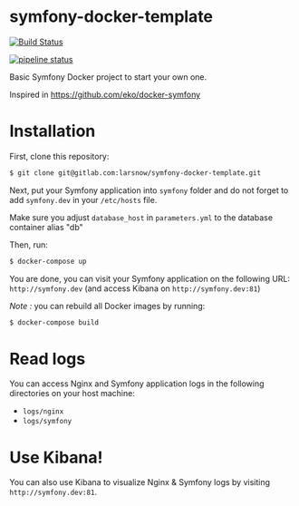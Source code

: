 symfony-docker-template
=======================

[![Build Status](https://secure.travis-ci.org/eko/docker-symfony.png?branch=master)](http://travis-ci.org/eko/docker-symfony)

[![pipeline status](https://gitlab.com/larsnow/symfony-docker-template/badges/master/pipeline.svg)](https://gitlab.com/larsnow/symfony-docker-template/commits/master)

Basic Symfony Docker project to start your own one.

Inspired in https://github.com/eko/docker-symfony

# Installation

First, clone this repository:

```bash
$ git clone git@gitlab.com:larsnow/symfony-docker-template.git
```

Next, put your Symfony application into `symfony` folder and do not forget to add `symfony.dev` in your `/etc/hosts` file.

Make sure you adjust `database_host` in `parameters.yml` to the database container alias "db"

Then, run:

```bash
$ docker-compose up
```

You are done, you can visit your Symfony application on the following URL: `http://symfony.dev` (and access Kibana on `http://symfony.dev:81`)

_Note :_ you can rebuild all Docker images by running:

```bash
$ docker-compose build
```

# Read logs

You can access Nginx and Symfony application logs in the following directories on your host machine:

* `logs/nginx`
* `logs/symfony`

# Use Kibana!

You can also use Kibana to visualize Nginx & Symfony logs by visiting `http://symfony.dev:81`.


